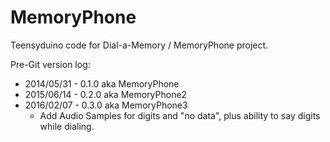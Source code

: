 # MemoryPhone

Teensyduino code for Dial-a-Memory / MemoryPhone project.

Pre-Git version log:
- 2014/05/31 - 0.1.0 aka MemoryPhone
- 2015/06/14 - 0.2.0 aka MemoryPhone2
- 2016/02/07 - 0.3.0 aka MemoryPhone3
  - Add Audio Samples for digits and "no data", plus ability to say digits while dialing.
